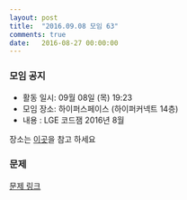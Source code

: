 ```yaml
---
layout: post
title:  "2016.09.08 모임 63"
comments: true
date:   2016-08-27 00:00:00
---
```


### 모임 공지

- 활동 일시: 09월 08일 (목) 19:23
- 모임 장소: 하이퍼스페이스 (하이퍼커넥트 14층)
- 내용 : LGE 코드잼 2016년 8월

장소는 [이곳](http://career.hpcnt.com/)을 참고 하세요

### 문제

[문제 링크](https://github.com/seirion/aoa/tree/master/code/2016.2)


